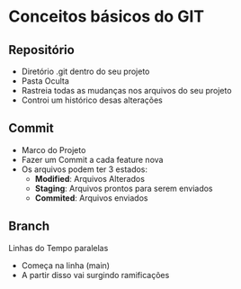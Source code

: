 # Conceitos básicos do GIT

## Repositório

* Diretório .git dentro do seu projeto
* Pasta Oculta
* Rastreia todas as mudanças nos arquivos do seu projeto
* Controi um histórico desas alterações

## Commit

* Marco do Projeto
* Fazer um Commit a cada feature nova
* Os arquivos podem ter 3 estados:
  * **Modified**: Arquivos Alterados
  * **Staging**: Arquivos prontos para serem enviados
  * **Commited**: Arquivos enviados

## Branch

Linhas do Tempo paralelas

* Começa na linha (main)
* A partir disso vai surgindo ramificações
